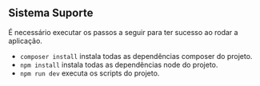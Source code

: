 ## Sistema Suporte

É necessário executar os passos a seguir para ter sucesso ao rodar a aplicação.

-   `composer install` instala todas as dependências composer do projeto.
-   `npm install` instala todas as dependências node do projeto.
-   `npm run dev` executa os scripts do projeto.

